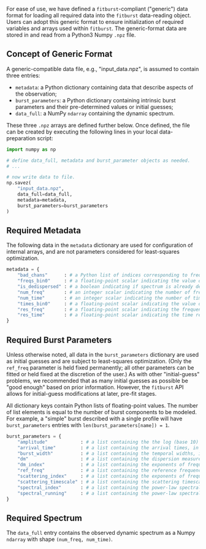 For ease of use, we have defined a `fitburst`-compliant ("generic") data format for loading all required data into the `fitburst` data-reading object. Users can adopt this generic format to ensure initialization of required variables and arrays used within `fitburst`. The generic-format data are stored in and read from a Python3 Numpy `.npz` file.

## Concept of Generic Format
A generic-compatible data file, e.g., "input\_data.npz", is assumed to contain three entries:

- `metadata`: a Python dictionary containing data that describe aspects of the observation;
- `burst_parameters`: a Python dictionary containing intrinsic burst parameters and their pre-determined values or initial guesses;
- `data_full`: a NumPy `ndarray` containing the dynamic spectrum.

These three `.npz` arrays are defined further below. Once defined, the file can be created by executing the following lines in your local data-preparation script:

``` python
import numpy as np

# define data_full, metadata and burst_parameter objects as needed.
# ...

# now write data to file.
np.savez(
    "input_data.npz", 
    data_full=data_full, 
    metadata=metadata, 
    burst_parameters=burst_parameters
)
```

## Required Metadata
The following data in the `metadata` dictionary are used for configuration of internal arrays, and are not parameters considered for least-squares optimization.

``` python
metadata = {
    "bad_chans"      : # a Python list of indices corresponding to frequency channels to zero-weight
    "freqs_bin0"     : # a floating-point scalar indicating the value of frequency bin at index 0, in MHz
    "is_dedispersed" : # a boolean indicating if spectrum is already dedispersed (True) or not (False)
    "num_freq"       : # an integer scalar indicating the number of frequency bins/channels
    "num_time"       : # an integer scalar indicating the number of time bins
    "times_bin0"     : # a floating-point scalar indicating the value of time bin at index 0, in MJD
    "res_freq"       : # a floating-point scalar indicating the frequency resolution, in MHz
    "res_time"       : # a floating-point scalar indicating the time resolution, in seconds
}
```

## Required Burst Parameters
Unless otherwise noted, all data in the `burst_parameters` dictionary are used as initial guesses and are subject to least-squares optimization. (Only the `ref_freq` parameter is held fixed permanently; all other parameters can be fitted or held fixed at the discretion of the user.) As with other "initial-guess" problems, we recommended that as many initial guesses as possible be "good enough" based on prior information. However, the `fitburst` API allows for initial-guess modifications at later, pre-fit stages. 

All dictionary keys contain Python lists of floating-point values. The number of list elements is equal to the number of burst components to be modeled. For example, a "simple" burst described with a single profile will have `burst_parameters` entries with `len(burst_parameters[name]) = 1`.

``` python
burst_parameters = {
    "amplitude"            : # a list containing the the log (base 10) of the overall signal amplitude
    "arrival_time"         : # a list containing the arrival times, in seconds
    "burst_width"          : # a list containing the temporal widths, in seconds
    "dm"                   : # a list containing the dispersion measures (DM), in parsec per cubic centimeter
    "dm_index"             : # a list containing the exponents of frequency dependence in DM delay
    "ref_freq"             : # a list containing the reference frequencies for arrival-time and power-law parameter estimates, in MHz (held fixed)
    "scattering_index"     : # a list containing the exponents of frequency dependence in scatter-broadening
    "scattering_timescale" : # a list containing the scattering timescales, in seconds
    "spectral_index"       : # a list containing the power-law spectral indices
    "spectral_running"     : # a list containing the power-law spectral running
}
```

## Required Spectrum
The `data_full` entry contains the observed dynamic spectrum as a Numpy `ndarray` with shape `(num_freq, num_time)`.
